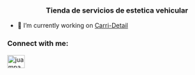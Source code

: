 <h3 align="center">Tienda de servicios de estetica vehicular</h3>

- 🔭 I’m currently working on [Carri-Detail](https://github.com/Hollywaater/carridetail.git)

<h3 align="left">Connect with me:</h3>
<p align="left">
<a href="https://instagram.com/juampa_tarn" target="blank"><img align="center" src="https://raw.githubusercontent.com/rahuldkjain/github-profile-readme-generator/master/src/images/icons/Social/instagram.svg" alt="juampa_tarn" height="30" width="40" /></a>
</p>